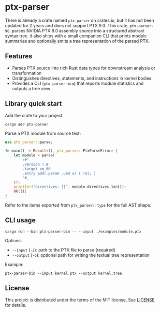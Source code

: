 # ptx-parser

There is already a crate named `ptx-parser` on crates.io, but it has not been
updated for 2 years and does not support PTX 9.0. This crate, `ptx-parser-90`,
parses NVIDIA PTX 9.0 assembly source into a structured abstract syntax tree. It
also ships with a small companion CLI that prints module summaries and
optionally emits a tree representation of the parsed PTX.

## Features

- Parses PTX source into rich Rust data types for downstream analysis or transformation
- Distinguishes directives, statements, and instructions in kernel bodies
- Provides a CLI (`ptx-parser-bin`) that reports module statistics and outputs a tree view

## Library quick start

Add the crate to your project:

```shell
cargo add ptx-parser
```

Parse a PTX module from source text:

```rust
use ptx_parser::parse;

fn main() -> Result<(), ptx_parser::PtxParseError> {
    let module = parse(
        r#"
        .version 7.8
        .target sm_90
        .entry add(.param .u64 a) { ret; }
        "#,
    )?;
    println!("directives: {}", module.directives.len());
    Ok(())
}
```

Refer to the items exported from `ptx_parser::type` for the full AST shape.

## CLI usage

```
cargo run --bin ptx-parser-bin -- --input ./examples/module.ptx
```

Options:

- `--input` (`-i`): path to the PTX file to parse (required)
- `--output` (`-o`): optional path for writing the textual tree representation

Example:

```
ptx-parser-bin --input kernel.ptx --output kernel.tree
```

## License

This project is distributed under the terms of the MIT license. See [LICENSE](LICENSE) for details.
